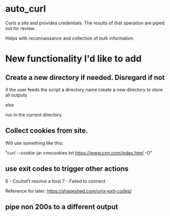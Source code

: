 # auto_curl
Curls a site and provides credentials. The results of that operation are piped out for review.  

Helps with reconnaissance and collection of bulk information. 

# New functionality I'd like to add 

## Create a new directory if needed. Disregard if not 

if the user feeds the script a directory name create a new directory to store all outputs

else 

run in the current directory. 

## Collect cookies from site.

Will use something like this:  

"curl --cookie-jar cnncookies.txt https://www.cnn.com/index.html -O" 

## use exit codes to trigger other actions 

6 - Coulnd't resolve a host 
7 - Failed to connect 

Reference for later: https://shapeshed.com/unix-exit-codes/ 

## pipe non 200s to a different output 

